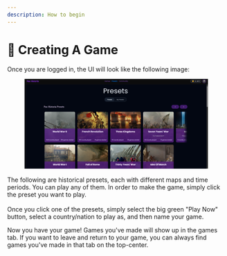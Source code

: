 ```yaml
---
description: How to begin
---
```


# 🐣 Creating A Game

Once you are logged in, the UI will look like the following image:

<figure><img src="../.gitbook/assets/presetspax.png" alt=""><figcaption></figcaption></figure>

The following are historical presets, each with different maps and time periods. You can play any of them. In order to make the game, simply click the preset you want to play. \
\
Once you click one of the presets, simply select the big green "Play Now" button, select a country/nation to play as, and then name your game.&#x20;

Now you have your game! Games you've made will show up in the games tab. If you want to leave and return to your game, you can always find games you've made in that tab on the top-center.
